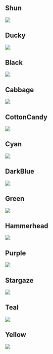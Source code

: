 ## Shun

<img src="Shun.png"/>

## Ducky

<img src="Ducky.png"/>

## Black

<img src="Black.png"/>

## Cabbage

<img src="Cabbage.png"/>

## CottonCandy

<img src="CottonCandy.png"/>

## Cyan

<img src="Cyan.png"/>

## DarkBlue

<img src="DarkBlue.png"/>

## Green

<img src="Green.png"/>

## Hammerhead

<img src="Hammerhead.png"/>

## Purple

<img src="Purple.png"/>

## Stargaze

<img src="Stargaze.png"/>

## Teal

<img src="Teal.png"/>

## Yellow

<img src="Yellow.png"/>
